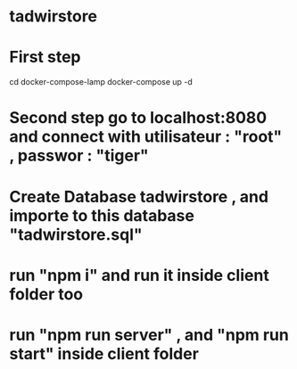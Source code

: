 # tadwirstore
# First step
cd docker-compose-lamp
docker-compose up -d 
# Second step go to localhost:8080 and connect with utilisateur : "root" , passwor : "tiger"
# Create Database tadwirstore , and importe to this database "tadwirstore.sql"
# run "npm i" and run it inside client folder too 
# run "npm run server" , and "npm run start" inside client folder

